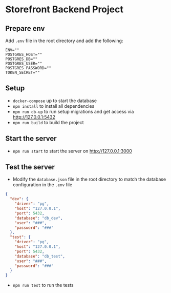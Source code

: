 # Storefront Backend Project

## Prepare env

Add `.env` file in the root directory and add the following:

```env
ENV=""
POSTGRES_HOST=""
POSTGRES_DB=""
POSTGRES_USER=""
POSTGRES_PASSWORD=""
TOKEN_SECRET=""
```

## Setup

- `docker-compose` up to start the database
- `npm install` to install all dependencies
- `npm run db-up` to run setup migrations and get access via http://127.0.0.1:5432
- `npm run build` to build the project

## Start the server

- `npm run start` to start the server on http://127.0.0.1:3000

## Test the server

- Modify the `database.json` file in the root directory to match the database configuration in the `.env` file

```json
{
  "dev": {
    "driver": "pg",
    "host": "127.0.0.1",
    "port": 5432,
    "database": "db_dev",
    "user": "###",
    "password": "###"
  },
  "test": {
    "driver": "pg",
    "host": "127.0.0.1",
    "port": 5432,
    "database": "db_test",
    "user": "###",
    "password": "###"
  }
}
```

- `npm run test` to run the tests